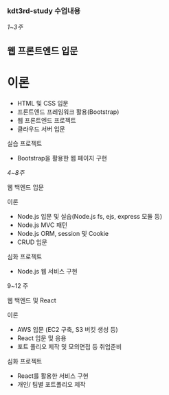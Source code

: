 ### kdt3rd-study 수업내용
*1~3주*

## 웹 프론트엔드 입문

# 이론
- HTML 및 CSS 입문
- 프론트엔드 프레임워크 활용(Bootstrap)
- 웹 프론트엔드 프로젝트
- 클라우드 서버 입문

실습 프로젝트 
- Bootstrap을 활용한 웹 페이지 구현

*4~8주*

웹 백엔드 입문

이론
- Node.js 입문 및 실습(Node.js fs, ejs, express 모듈 등)
- Node.js MVC 패턴
- Node.js ORM, session 및 Cookie
- CRUD 입문

심화 프로젝트
- Node.js 웹 서비스 구현

9~12	주

웹 백엔드 및 React

이론
- AWS 입문 (EC2 구축, S3 버킷 생성 등)
- React 입문 및 응용
- 포트 폴리오 제작 및 모의면접 등 취업준비

심화 프로젝트
 - React를 활용한 서비스 구현
- 개인/ 팀별 포트폴리오 제작
